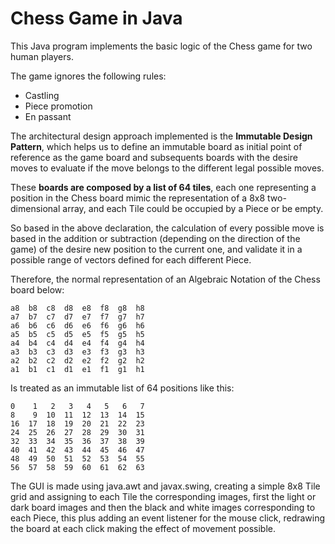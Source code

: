 # Chess Game in Java

This Java program implements the basic logic of the Chess game for two human players.

The game ignores the following rules:
* Castling
* Piece promotion
* En passant

The architectural design approach implemented is the **Immutable Design Pattern**, 
which helps us to define an immutable board as initial point of reference as the game board
and subsequents boards with the desire moves to evaluate if the move belongs to the different legal possible moves.

These **boards are composed by a list of 64 tiles**, each one representing a position in the Chess board 
mimic the representation of a 8x8 two-dimensional array, and each Tile could be occupied by a Piece or be empty.

So based in the above declaration, the calculation of every possible move is based in the addition or subtraction 
(depending on the direction of the game) of the desire new position to the current one, and validate it in a possible
range of vectors defined for each different Piece.

Therefore, the normal representation of an Algebraic Notation of the Chess board below:

```
a8  b8  c8  d8  e8  f8  g8  h8
a7  b7  c7  d7  e7  f7  g7  h7
a6  b6  c6  d6  e6  f6  g6  h6
a5  b5  c5  d5  e5  f5  g5  h5
a4  b4  c4  d4  e4  f4  g4  h4
a3  b3  c3  d3  e3  f3  g3  h3
a2  b2  c2  d2  e2  f2  g2  h2
a1  b1  c1  d1  e1  f1  g1  h1
```

Is treated as an immutable list of 64 positions like this:

```
0    1   2   3   4   5   6   7
8    9  10  11  12  13  14  15
16  17  18  19  20  21  22  23
24  25  26  27  28  29  30  31
32  33  34  35  36  37  38  39
40  41  42  43  44  45  46  47
48  49  50  51  52  53  54  55
56  57  58  59  60  61  62  63
```

The GUI is made using java.awt and javax.swing, creating a simple 8x8 Tile grid and assigning to each Tile 
the corresponding images, first the light or dark board images and then the black and white images corresponding 
to each Piece, this plus adding an event listener for the mouse click, redrawing the board at each click making the 
effect of movement possible.
